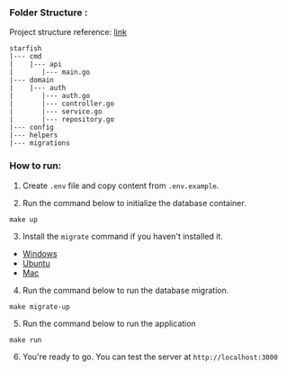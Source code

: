 ### Folder Structure :

Project structure reference: [link](https://github.com/achimonchi/simple-ddd)

```
starfish
|--- cmd
|    |--- api
|       |--- main.go
|--- domain
|    |--- auth
|       |--- auth.go
|       |--- controller.go
|       |--- service.go
|       |--- repository.go
|--- config
|--- helpers
|--- migrations
```

### How to run:

1. Create `.env` file and copy content from `.env.example`.

2. Run the command below to initialize the database container.

```
make up
```

3. Install the `migrate` command if you haven't installed it.

- [Windows](https://www.geeksforgeeks.org/how-to-install-golang-migrate-on-windows/)
- [Ubuntu](https://www.geeksforgeeks.org/how-to-install-golang-migrate-on-ubuntu/)
- [Mac](https://github.com/golang-migrate/migrate/blob/master/cmd/migrate/README.md#macos)

4. Run the command below to run the database migration.

```
make migrate-up
```

5. Run the command below to run the application

```
make run
```

6. You're ready to go. You can test the server at `http://localhost:3000`
